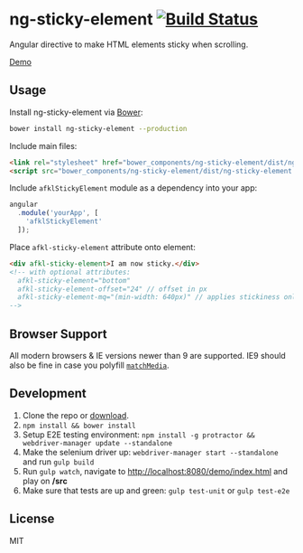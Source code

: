 # ng-sticky-element [![Build Status](https://travis-ci.org/afklm/ng-sticky-element.svg?branch=master)](https://travis-ci.org/afklm/ng-sticky-element)

Angular directive to make HTML elements sticky when scrolling.

[Demo](http://afklm.github.io/ng-sticky-element/)

## Usage

Install ng-sticky-element via [Bower](http://bower.io):
```bash
bower install ng-sticky-element --production
```

Include main files:
```html
<link rel="stylesheet" href="bower_components/ng-sticky-element/dist/ng-sticky-element.min.css">
<script src="bower_components/ng-sticky-element/dist/ng-sticky-element.min.js"></script>
```

Include ``afklStickyElement`` module as a dependency into your app:
```javascript
angular
  .module('yourApp', [
    'afklStickyElement'
  ]);
```

Place ``afkl-sticky-element`` attribute onto element:
```html
<div afkl-sticky-element>I am now sticky.</div>
<!-- with optional attributes:
  afkl-sticky-element="bottom"
  afkl-sticky-element-offset="24" // offset in px
  afkl-sticky-element-mq="(min-width: 640px)" // applies stickiness only if given media-query is true
-->
```
## Browser Support

All modern browsers & IE versions newer than 9 are supported. IE9 should also be fine in case you polyfill [``matchMedia``](https://developer.mozilla.org/en-US/docs/Web/API/Window/matchMedia).

## Development

1. Clone the repo or [download]().
2. ``npm install && bower install``
3. Setup E2E testing environment: ``npm install -g protractor && webdriver-manager update --standalone``
4. Make the selenium driver up: ``webdriver-manager start --standalone`` and run ``gulp build``
5. Run ``gulp watch``, navigate to [http://localhost:8080/demo/index.html](http://localhost:8080/demo/index.html) and play on **/src**
6. Make sure that tests are up and green: ``gulp test-unit`` or ``gulp test-e2e``

## License

MIT
